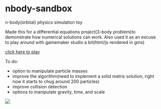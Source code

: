 # nbody-sandbox
n-body(orbital) physics simulation toy

Made this for a differential equations project(3-body problem)to demonstrate how numerical solutions can work. Also used it as an excuse to play around with gamemaker studio a bit(html/js rendered in gms)

[click here to play](http://24.144.8.148/nbody/nbody.html)

To do:
- option to manipulate particle masses
- improve the algorithm(need to implement a solid matrix solution, right now it starts to chug around 200 particles)
- improve collision detection
- options to manipulate gravity, time, and scale


<image src="https://github.com/kkaarraacc/nbody-sandbox/blob/master/preview.PNG">
